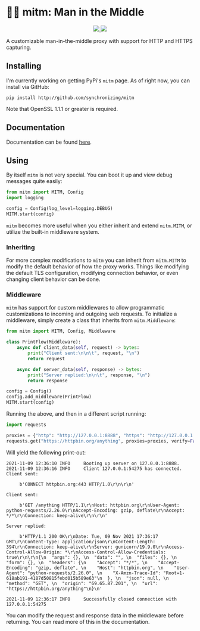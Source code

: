 # 👨‍💻 mitm: Man in the Middle

<p align="center">

<a href="https://synchronizing.github.io/mitm/">
    <img src="https://github.com/synchronizing/mitm/actions/workflows/docs-publish.yaml/badge.svg">
  </a>

  <a href="https://opensource.org/licenses/MIT">
    <img src="https://img.shields.io/badge/License-MIT-yellow.svg">
  </a>
</p>

A customizable man-in-the-middle proxy with support for HTTP and HTTPS capturing.

## Installing

I'm currently working on getting PyPi's `mitm` page. As of right now, you can install via GitHub:

```
pip install http://github.com/synchronizing/mitm
```

Note that OpenSSL 1.1.1 or greater is required.

## Documentation

Documentation can be found [here](https://synchronizing.github.io/mitm/). 

## Using

By itself `mitm` is not very special. You can boot it up and view debug messages quite easily:

```python
from mitm import MITM, Config
import logging

config = Config(log_level=logging.DEBUG)
MITM.start(config)
```

`mitm` becomes more useful when you either inherit and extend `mitm.MITM`, or utilize the built-in middleware system.

### Inheriting

For more complex modifications to `mitm` you can inherit from `mitm.MITM` to modify the default behavior of how the proxy works. Things like modifying the default TLS configuration, modifying connection behavior, or even changing client behavior can be done.

### Middleware

`mitm` has support for custom middlewares to allow programmatic customizations to incoming and outgoing web requests. To initialize a middleware, simply create a class that inherits from `mitm.Middleware`:

```python
from mitm import MITM, Config, Middleware

class PrintFlow(Middleware):
    async def client_data(self, request) -> bytes:
        print("Client sent:\n\n\t", request, "\n")
        return request

    async def server_data(self, response) -> bytes:
        print("Server replied:\n\n\t", response, "\n")
        return response

config = Config()
config.add_middleware(PrintFlow)
MITM.start(config)
```

Running the above, and then in a different script running:

```python
import requests

proxies = {"http": "http://127.0.0.1:8888", "https": "http://127.0.0.1:8888"}
requests.get("https://httpbin.org/anything", proxies=proxies, verify=False)
```

Will yield the following print-out:

```
2021-11-09 12:36:10 INFO     Booting up server on 127.0.0.1:8888.
2021-11-09 12:36:16 INFO     Client 127.0.0.1:54275 has connected.
Client sent:

	 b'CONNECT httpbin.org:443 HTTP/1.0\r\n\r\n'

Client sent:

	 b'GET /anything HTTP/1.1\r\nHost: httpbin.org\r\nUser-Agent: python-requests/2.26.0\r\nAccept-Encoding: gzip, deflate\r\nAccept: */*\r\nConnection: keep-alive\r\n\r\n'

Server replied:

	 b'HTTP/1.1 200 OK\r\nDate: Tue, 09 Nov 2021 17:36:17 GMT\r\nContent-Type: application/json\r\nContent-Length: 394\r\nConnection: keep-alive\r\nServer: gunicorn/19.9.0\r\nAccess-Control-Allow-Origin: *\r\nAccess-Control-Allow-Credentials: true\r\n\r\n{\n  "args": {}, \n  "data": "", \n  "files": {}, \n  "form": {}, \n  "headers": {\n    "Accept": "*/*", \n    "Accept-Encoding": "gzip, deflate", \n    "Host": "httpbin.org", \n    "User-Agent": "python-requests/2.26.0", \n    "X-Amzn-Trace-Id": "Root=1-618ab191-4187d50815febd015b589e63"\n  }, \n  "json": null, \n  "method": "GET", \n  "origin": "69.65.87.201", \n  "url": "https://httpbin.org/anything"\n}\n'

2021-11-09 12:36:17 INFO     Successfully closed connection with 127.0.0.1:54275
```

You can modify the request and response data in the middleware before returning. You can read more of this in the documentation.
